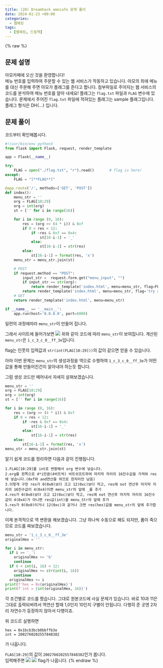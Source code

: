 ```yaml
---
title: (20) Dreamhack amocafe 문제 풀이
date: 2024-01-23 +09:00
categories:
  - 웹해킹
tags:
  - [웹해킹, 드림핵]
---
```

{% raw %}
## 문제 설명
아모카페에 오신 것을 환영합니다!  
메뉴 번호를 입력하여 주문할 수 있는 웹 서비스가 작동하고 있습니다. 아모의 최애 메뉴를 대신 주문해 주면 아모가 플래그를 준다고 합니다. 첨부파일로 주어지는 웹 서비스의 코드를 분석하여 메뉴 번호를 알아 내세요! 플래그는 `flag.txt` 파일과 `FLAG` 변수에 있습니다.
문제에서 주어진 `flag.txt` 파일에 적혀있는 플래그는 sample 플래그입니다.  
플래그 형식은 DH{...} 입니다.

## 문제 풀이
코드부터 확인해봅시다.
```python
#!/usr/bin/env python3
from flask import Flask, request, render_template

app = Flask(__name__)

try:
    FLAG = open("./flag.txt", "r").read()       # flag is here!
except:
    FLAG = "[**FLAG**]"

@app.route('/', methods=['GET', 'POST'])
def index():
    menu_str = ''
    org = FLAG[10:29]
    org = int(org)
    st = ['' for i in range(16)]

    for i in range (0, 16):
        res = (org >> (4 * i)) & 0xf
        if 0 < res < 12:
            if ~res & 0xf == 0x4:
                st[16-i-1] = '_'
            else:
                st[16-i-1] = str(res)
        else:
            st[16-i-1] = format(res, 'x')
    menu_str = menu_str.join(st)

    # POST
    if request.method == "POST":
        input_str =  request.form.get("menu_input", "")
        if input_str == str(org):
            return render_template('index.html', menu=menu_str, flag=FLAG)
        return render_template('index.html', menu=menu_str, flag='try again...')
    # GET
    return render_template('index.html', menu=menu_str)

if __name__ == '__main__':
    app.run(host='0.0.0.0', port=8000)
```
일련의 과정에따라 `menu_str`이 만들어 집니다.  
  
그래서 사이트에 들어가보면
![](https://kyuyeop.github.io/assets/img/post/20/1.png)
위와 같이 코드에 따라 `menu_str`이 보여집니다. 계산된 `menu_str`은 `1_c_3_c_0__ff_3e`입니다.  
  
flag는 인풋의 입력값과 `str(int(FLAG[10:29]))`의 값이 같으면 얻을 수 있습니다.  
  
아마 이번 문제는 `menu_str`의 생성과정을 역으로 수행하여 `1_c_3_c_0__ff_3e`가 어떤 값을 통해 만들어진건지 알아내야 하는듯 합니다.  
  
그럼 생성 코드만 떼어내서 자세히 살펴보겠습니다.
```python
menu_str = ''
org = FLAG[10:29]
org = int(org)
st = ['' for i in range(16)]

for i in range (0, 16):
    res = (org >> (4 * i)) & 0xf
    if 0 < res < 12:
        if ~res & 0xf == 0x4:
            st[16-i-1] = '_'
        else:
            st[16-i-1] = str(res)
    else:
        st[16-i-1] = format(res, 'x')
menu_str = menu_str.join(st)
```
알기 쉽게 코드를 정리하면 다음과 같이 진행됩니다.
```
1.FLAG[10:29]를 int로 변환해서 org 변수에 넣습니다.
2.org를 왼쪽으로 4*i만큼(4비트씩) 비트쉬프트하여 마지막 자리의 16진수값을 가져와 res에 넣습니다.(0xf와 and연산을 하므로 한자리만 남음)
3.이렇게 구한 res가 0(0x0)보다 크고 12(0xc)보다 작고, res에 not 연산후 마지막 자리의 16진수값이 4(0x4)이면 menu_str의 앞에 _를 추가
4.res가 0(0x0)보다 크고 12(0xc)보다 작고, res에 not 연산후 마지막 자리의 16진수값이 4(0x4)가 아니면 res값(int)을 menu_Str의 앞에 추가
5.res가 0(0x0)이거나 12(0xc)과 같거나 크면 res(hex)값을 menu_str의 앞에 추가합니다.
```
이제 본격적으로 역 변환을 해보겠습니다. 그냥 하나씩 수동으로 해도 되지만, 폼이 죽으므로 코드를 짜보겠습니다.
```python
menu_str = '1_c_3_c_0__ff_3e'
originalHex = ''

for i in menu_str:
  if i == '_':
    originalHex += 'b'
    continue
  if 0 < int(i, 16) < 12:
    originalHex += str(int(i, 16))
    continue
  originalHex += i
print(f'hex = 0x{originalHex}')
print(f'int = {int(originalHex, 16)}')
```
각 조건별로 코드를 짰습니다. 그대로 원본코드에 사실 문제가 있습니다. 바로 10과 11은 그대로 출력되버려서 역연산 할때 1,0인지 10인지 구별이 안됩니다. 다행히 준 곳엔 2자리 자연수가 등장하지 않아서 다행이죠.  
  
위 코드르 실행하면
```
hex = 0x1bcb3bcb0bbffb3e
int = 2002760202557848382
```
가 나옵니다.

`FLAG[10:29]`의 값이 `2002760202557848382`인가 봅니다.  
입력해주면
![](https://kyuyeop.github.io/assets/img/post/20/2.png)
![](https://kyuyeop.github.io/assets/img/post/20/3.png)
flag가 나옵니다.
{% endraw %}